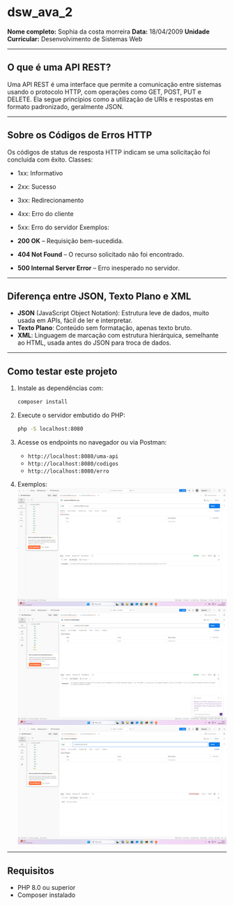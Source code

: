 # dsw_ava_2

**Nome completo:** Sophia da costa morreira
**Data:** 18/04/2009
**Unidade Curricular:** Desenvolvimento de Sistemas Web

---

## O que é uma API REST?

Uma API REST é uma interface que permite a comunicação entre sistemas usando o protocolo HTTP, com operações como GET, POST, PUT e DELETE. Ela segue princípios como a utilização de URIs e respostas em formato padronizado, geralmente JSON.

---

## Sobre os Códigos de Erros HTTP

Os códigos de status de resposta HTTP indicam se uma solicitação foi concluída com êxito. 
Classes:
- 1xx: Informativo
- 2xx: Sucesso
- 3xx: Redirecionamento
- 4xx: Erro do cliente
- 5xx: Erro do servidor Exemplos:

- **200 OK** – Requisição bem-sucedida.
- **404 Not Found** – O recurso solicitado não foi encontrado.
- **500 Internal Server Error** – Erro inesperado no servidor.

---

## Diferença entre JSON, Texto Plano e XML

- **JSON** (JavaScript Object Notation): Estrutura leve de dados, muito usada em APIs, fácil de ler e interpretar.
- **Texto Plano**: Conteúdo sem formatação, apenas texto bruto.
- **XML**: Linguagem de marcação com estrutura hierárquica, semelhante ao HTML, usada antes do JSON para troca de dados.

---

## Como testar este projeto

1. Instale as dependências com:

    ```bash
    composer install
    ```

2. Execute o servidor embutido do PHP:

    ```bash
    php -S localhost:8080
    ```

3. Acesse os endpoints no navegador ou via Postman:

    - `http://localhost:8080/uma-api`
    - `http://localhost:8080/codigos`
    - `http://localhost:8080/erro`

4. Exemplos:
![uma-api](image/umaapi.png)
![codigos](image/codigos.png )
![erro](image/erro.png)
---

## Requisitos

- PHP 8.0 ou superior
- Composer instalado
